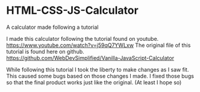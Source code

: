 # HTML-CSS-JS-Calculator
A calculator made following a tutorial

I made this calculator following the tutorial found on youtube. https://www.youtube.com/watch?v=j59qQ7YWLxw
The original file of this tutorial is found here on github. https://github.com/WebDevSimplified/Vanilla-JavaScript-Calculator

While following this tutorial I took the liberty to make changes as I saw fit. This caused some bugs based on those changes I made. I fixed those bugs so that the final product works just like the original. (At least I hope so)
